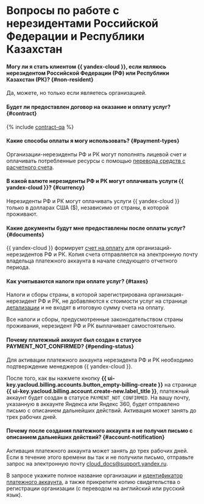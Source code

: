 # Вопросы по работе с нерезидентами Российской Федерации и Республики Казахстан


#### Могу ли я стать клиентом {{ yandex-cloud }}, если являюсь нерезидентом Российской Федерации (РФ) или Республики Казахстан (РК)? {#non-resident}

Да, можете, но только если являетесь организацией. 

#### Будет ли предоставлен договор на оказание и оплату услуг? {#contract}

{% include [contract-qa](../../billing/_includes/contract-qa.md) %}

#### Какие способы оплаты я могу использовать? {#payment-types}

Организации-нерезиденты РФ и РК могут пополнять лицевой счет и оплачивать потребленные ресурсы с помощью [перевода средств с расчетного счета](../../billing/payment/payment-methods-business.md).

#### В какой валюте нерезиденты РФ и РК могут оплачивать услуги {{ yandex-cloud }}? {#currency}

Нерезиденты РФ и РК могут оплачивать услуги {{ yandex-cloud }} только в долларах США ($), независимо от страны, в которой проживают.

#### Какие документы будут мне предоставлены после оплаты услуг? {#documents}

{{ yandex-cloud }} формирует [счет на оплату](../../billing/concepts/bill.md) для организаций-нерезидентов РФ и РК. Копия счета отправляется на электронную почту владельца платежного аккаунта в начале следующего отчетного периода. 


#### Как учитываются налоги при оплате услуг? {#taxes}

Налоги и сборы страны, в которой зарегистрирована организация-нерезидент РФ и РК, не добавляются к стоимости услуг на странице [детализации](../../billing/operations/check-charges.md) и не входят в итоговую сумму счета на оплату. 

Все налоги и сборы, предусмотренные законодательством страны проживания, нерезидент РФ и РК выплачивает самостоятельно. 

#### Почему платежный аккаунт был создан в статусе PAYMENT_NOT_CONFIRMED? {#pending-status}

Для активации платежного аккаунта нерезидента РФ и РК необходимо подтверждение менеджеров {{ yandex-cloud }}. 

После того, как вы нажмете кнопку **{{ ui-key.yacloud.billing.accounts.button_empty-billing-create }}** на странице **{{ ui-key.yacloud.billing.account.create-new.label_title }}**, платежный аккаунт будет создан в статусе `PAYMENT_NOT_CONFIRMED`. На вашу почту, указанную в аккаунте Яндекса или Яндекс 360, будет отправлено письмо с описанием дальнейших действий. Активация может занять до трех рабочих дней.

#### Почему после создания платежного аккаунта я не получил письмо с описанием дальнейших действий? {#account-notification}

Активация платежного аккаунта может занять до трех рабочих дней.
Если в течение этого времени вы так и не получили письмо, отправьте запрос на электронную почту [cloud_docs@support.yandex.ru](mailto:cloud_docs@support.yandex.ru).

В запросе укажите полное название организации и [идентификатор платежного аккаунта](../../billing/concepts/billing-account.md#billing-account-id), а также прикрепите копию свидетельства о регистрации организации (с переводом на английский или русский язык).